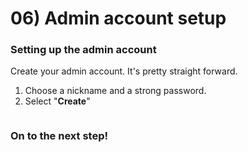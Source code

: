 # 06) Admin account setup

### Setting up the admin account

Create your admin account. It's pretty straight forward.

1. Choose a nickname and a strong password.
2. Select "**Create**"

<figure><img src="https://i.imgur.com/30vWp1F.png" alt=""><figcaption></figcaption></figure>

### On to the next step!

